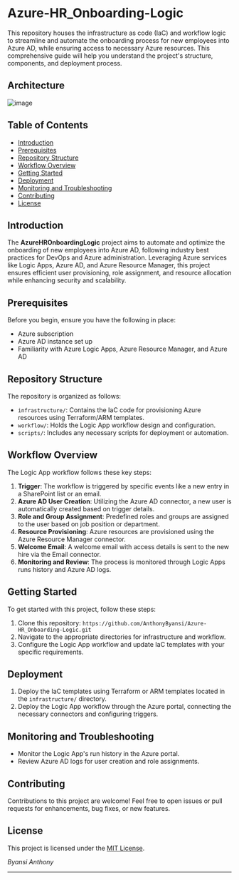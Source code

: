 # Azure-HR_Onboarding-Logic

This repository houses the infrastructure as code (IaC) and workflow logic to streamline and automate the onboarding process for new employees into Azure AD, while ensuring access to necessary Azure resources. This comprehensive guide will help you understand the project's structure, components, and deployment process.

## Architecture

![image](https://github.com/AnthonyByansi/Azure-HR_Onboarding-Logic/assets/101401469/964e893f-77a0-47ef-8036-051154fa0712)


## Table of Contents

- [Introduction](#introduction)
- [Prerequisites](#prerequisites)
- [Repository Structure](#repository-structure)
- [Workflow Overview](#workflow-overview)
- [Getting Started](#getting-started)
- [Deployment](#deployment)
- [Monitoring and Troubleshooting](#monitoring-and-troubleshooting)
- [Contributing](#contributing)
- [License](#license)

## Introduction

The **AzureHROnboardingLogic** project aims to automate and optimize the onboarding of new employees into Azure AD, following industry best practices for DevOps and Azure administration. Leveraging Azure services like Logic Apps, Azure AD, and Azure Resource Manager, this project ensures efficient user provisioning, role assignment, and resource allocation while enhancing security and scalability.

## Prerequisites

Before you begin, ensure you have the following in place:

- Azure subscription
- Azure AD instance set up
- Familiarity with Azure Logic Apps, Azure Resource Manager, and Azure AD

## Repository Structure

The repository is organized as follows:

- `infrastructure/`: Contains the IaC code for provisioning Azure resources using Terraform/ARM templates.
- `workflow/`: Holds the Logic App workflow design and configuration.
- `scripts/`: Includes any necessary scripts for deployment or automation.

## Workflow Overview

The Logic App workflow follows these key steps:

1. **Trigger**: The workflow is triggered by specific events like a new entry in a SharePoint list or an email.
2. **Azure AD User Creation**: Utilizing the Azure AD connector, a new user is automatically created based on trigger details.
3. **Role and Group Assignment**: Predefined roles and groups are assigned to the user based on job position or department.
4. **Resource Provisioning**: Azure resources are provisioned using the Azure Resource Manager connector.
5. **Welcome Email**: A welcome email with access details is sent to the new hire via the Email connector.
6. **Monitoring and Review**: The process is monitored through Logic Apps runs history and Azure AD logs.

## Getting Started

To get started with this project, follow these steps:

1. Clone this repository: `https://github.com/AnthonyByansi/Azure-HR_Onboarding-Logic.git`
2. Navigate to the appropriate directories for infrastructure and workflow.
3. Configure the Logic App workflow and update IaC templates with your specific requirements.

## Deployment

1. Deploy the IaC templates using Terraform or ARM templates located in the `infrastructure/` directory.
2. Deploy the Logic App workflow through the Azure portal, connecting the necessary connectors and configuring triggers.

## Monitoring and Troubleshooting

- Monitor the Logic App's run history in the Azure portal.
- Review Azure AD logs for user creation and role assignments.

## Contributing

Contributions to this project are welcome! Feel free to open issues or pull requests for enhancements, bug fixes, or new features.

## License

This project is licensed under the [MIT License](LICENSE).

_Byansi Anthony_

---
